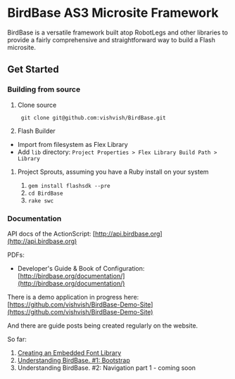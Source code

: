 # BirdBase AS3 Microsite Framework

BirdBase is a versatile framework built atop RobotLegs and other libraries to provide a fairly comprehensive and straightforward way to build a Flash microsite.

## Get Started

### Building from source

1. Clone source

		git clone git@github.com:vishvish/BirdBase.git

1. Flash Builder

 * Import from filesystem as Flex Library
 * Add `lib` directory: `Project Properties > Flex Library Build Path > Library`

1. Project Sprouts, assuming you have a Ruby install on your system

	1. `gem install flashsdk --pre`
	1. `cd BirdBase`
	1. `rake swc`

### Documentation

API docs of the ActionScript: [http://api.birdbase.org](http://api.birdbase.org)

PDFs:

 * Developer's Guide & Book of Configuration: [http://birdbase.org/documentation/](http://birdbase.org/documentation/)

There is a demo application in progress here: [https://github.com/vishvish/BirdBase-Demo-Site](https://github.com/vishvish/BirdBase-Demo-Site)

And there are guide posts being created regularly on the website.

So far:

 1. [Creating an Embedded Font Library](http://birdbase.org/2011/05/font-library/)
 1. [Understanding BirdBase. #1: Bootstrap](http://birdbase.org/2011/05/understanding-birdbase-1-bootstrap/)
 1. Understanding BirdBase. #2: Navigation part 1 - coming soon